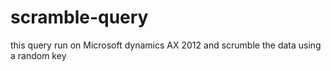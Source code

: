 # scramble-query
this query run on Microsoft dynamics AX 2012 and scrumble the data using a random key 
